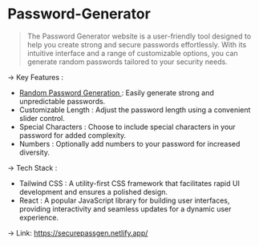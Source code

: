 # Password-Generator

> The Password Generator website is a user-friendly tool designed to help you create strong and secure passwords effortlessly. With its intuitive interface and a range of customizable options, you can generate 
> random passwords tailored to your security needs.

-> Key Features :

* <u> Random Password Generation </u>: Easily generate strong and unpredictable passwords.
* Customizable Length : Adjust the password length using a convenient slider control.
* Special Characters : Choose to include special characters in your password for added complexity.
* Numbers : Optionally add numbers to your password for increased diversity.

-> Tech Stack :

* Tailwind CSS : A utility-first CSS framework that facilitates rapid UI development and ensures a polished design.
* React : A popular JavaScript library for building user interfaces, providing interactivity and seamless updates for a dynamic user experience.

-> Link: https://securepassgen.netlify.app/

